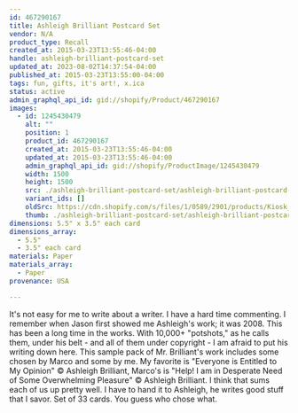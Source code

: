 ```yaml
---
id: 467290167
title: Ashleigh Brilliant Postcard Set
vendor: N/A
product_type: Recall
created_at: 2015-03-23T13:55:46-04:00
handle: ashleigh-brilliant-postcard-set
updated_at: 2023-08-02T14:37:54-04:00
published_at: 2015-03-23T13:55:00-04:00
tags: fun, gifts, it's art!, x.ica
status: active
admin_graphql_api_id: gid://shopify/Product/467290167
images:
  - id: 1245430479
    alt: ""
    position: 1
    product_id: 467290167
    created_at: 2015-03-23T13:55:46-04:00
    updated_at: 2015-03-23T13:55:46-04:00
    admin_graphql_api_id: gid://shopify/ProductImage/1245430479
    width: 1500
    height: 1500
    src: ./ashleigh-brilliant-postcard-set/ashleigh-brilliant-postcard-set__0.jpg
    variant_ids: []
    oldSrc: https://cdn.shopify.com/s/files/1/0589/2901/products/Kiosk_2014_09_747.jpeg?v=1427133346
    thumb: ./ashleigh-brilliant-postcard-set/ashleigh-brilliant-postcard-set__0-thumb.jpg
dimensions: 5.5" x 3.5" each card
dimensions_array:
  - 5.5"
  - 3.5" each card
materials: Paper
materials_array:
  - Paper
provenance: USA

---
```


It's not easy for me to write about a writer. I have a hard time commenting. I remember when Jason first showed me Ashleigh's work; it was 2008. This has been a long time in the works. With 10,000+ "potshots," as he calls them, under his belt - and all of them under copyright - I am afraid to put his writing down here. This sample pack of Mr. Brilliant's work includes some chosen by Marco and some by me. My favorite is "Everyone is Entitled to My Opinion" © Ashleigh Brilliant, Marco's is "Help! I am in Desperate Need of Some Overwhelming Pleasure" © Ashleigh Brilliant. I think that sums each of us up pretty well. I have to hand it to Ashleigh, he writes good stuff that I savor. Set of 33 cards. You guess who chose what.